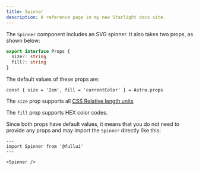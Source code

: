 ```yaml
---
title: Spinner
description: A reference page in my new Starlight docs site.
---
```


The `Spinner` component includes an SVG spinner. It also takes two props, as shown below:

```ts
export interface Props {
  size?: string
  fill?: string
}
```

The default values of these props are:

```astro
const { size = '2em', fill = 'currentColor' } = Astro.props
```
The `size` prop supports all [CSS Relative length units](https://www.w3schools.com/cssref/css_units.php)

The `fill` prop supports HEX color codes.


Since both props have default values, it means that you do not need to provide any props and may import the `Spinner` directly like this:

```astro
---
import Spinner from '@fullui'
---

<Spinner />
```

